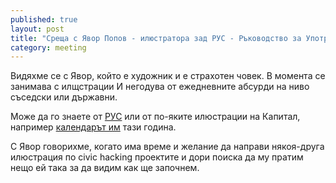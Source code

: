 ```yaml
---
published: true
layout: post
title: "Среща с Явор Попов - илюстратора зад РУС - Ръководство за Употреба на София"
category: meeting
---
```



Видяхме се с Явор, който е художник и е страхотен човек. В момента се занимава с илщстрации И негодува от ежедневните абсурди на ниво съседски или държавни.

Може да го знаете от [РУС](https://www.facebook.com/RUSofia) или от по-яките илюстрации на Капитал, например [календарът им](http://www.capital.bg/politika_i_ikonomika/sedmicata/2014/01/17/2222591_kalendarut_na_kapital_za_2014/) тази година. 

С Явор говорихме, когато има време и желание да направи някоя-друга илюстрация по civic hacking проектите и дори поиска да му пратим нещо ей така за да видим как ще започнем.
